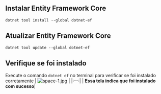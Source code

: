 ## Instalar Entity Framework Core
```dotnet tool install --global dotnet-ef```

## Atualizar Entity Framework Core
```dotnet tool update --global dotnet-ef```

## Verifique se foi instalado
Execute o comando ```dotnet ef``` no terminal para verificar se foi instalado corretamente
| ![space-1.jpg](/Assets/terminal1.png) |
|:--:|
| <b>Essa tela indica que foi instalado com sucesso</b>|
